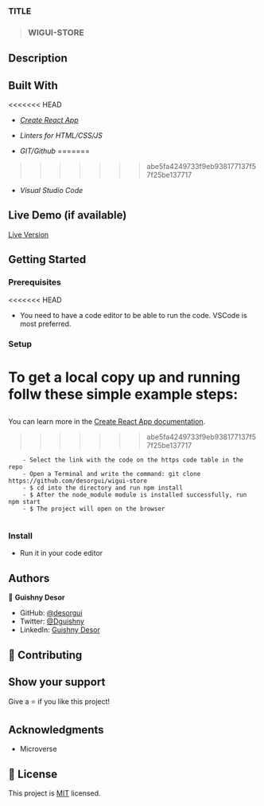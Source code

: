 ### TITLE

> ### WIGUI-STORE

## Description


## Built With

<<<<<<< HEAD
- *[Create React App](https://github.com/facebook/create-react-app)*

- *Linters for HTML/CSS/JS*

- *GIT/Github*
=======
>>>>>>> abe5fa4249733f9eb938177137f57f25be137717

- *Visual Studio Code*

## Live Demo (if available)

 [Live Version](https://wiguistore.netlify.app/)

## Getting Started

### Prerequisites

<<<<<<< HEAD
- You need to have a code editor to be able to run the code. VSCode is most preferred.

### Setup
To get a local copy up and running follw these simple example steps:
=======
## 
You can learn more in the [Create React App documentation](https://facebook.github.io/create-react-app/docs/getting-started).
>>>>>>> abe5fa4249733f9eb938177137f57f25be137717

```
    - Select the link with the code on the https code table in the repo
    - Open a Terminal and write the command: git clone https://github.com/desorgui/wigui-store
    - $ cd into the directory and run npm install
    - $ After the node_module module is installed successfully, run npm start
    - $ The project will open on the browser
    
```

### Install

- Run it in your code editor

## Authors

👤 **Guishny Desor**

- GitHub:  [@desorgui](https://github.com/desorgui)
- Twitter: [@Dguishny](https://twitter.com/DGuishny)
- LinkedIn:  [Guishny Desor](https://www.linkedin.com/in/desorguishny)

## 🤝 Contributing

## Show your support

Give a ⭐️ if you like this project!

## Acknowledgments

- Microverse

## 📝 License

This project is [MIT](./MIT.md) licensed. 
